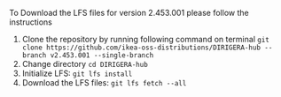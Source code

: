 To Download the LFS files for version 2.453.001 please follow the instructions

1. Clone the repository by running following command on terminal `git clone https://github.com/ikea-oss-distributions/DIRIGERA-hub --branch v2.453.001 --single-branch`
4. Change directory `cd DIRIGERA-hub`
5. Initialize LFS: `git lfs install`
6. Download the LFS files: `git lfs fetch --all`
